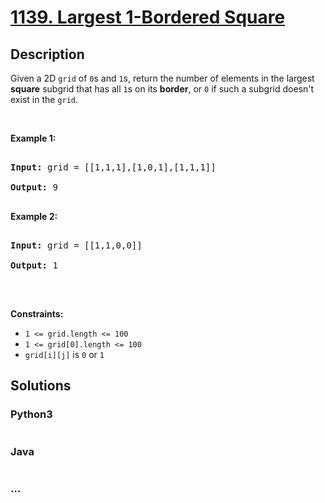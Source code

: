 # [1139. Largest 1-Bordered Square](https://leetcode.com/problems/largest-1-bordered-square)



## Description

<p>Given a 2D <code>grid</code> of <code>0</code>s and <code>1</code>s, return the number of elements in&nbsp;the largest <strong>square</strong>&nbsp;subgrid that has all <code>1</code>s on its <strong>border</strong>, or <code>0</code> if such a subgrid&nbsp;doesn&#39;t exist in the <code>grid</code>.</p>



<p>&nbsp;</p>

<p><strong>Example 1:</strong></p>



<pre>

<strong>Input:</strong> grid = [[1,1,1],[1,0,1],[1,1,1]]

<strong>Output:</strong> 9

</pre>



<p><strong>Example 2:</strong></p>



<pre>

<strong>Input:</strong> grid = [[1,1,0,0]]

<strong>Output:</strong> 1

</pre>



<p>&nbsp;</p>

<p><strong>Constraints:</strong></p>



<ul>
	<li><code>1 &lt;= grid.length &lt;= 100</code></li>
	<li><code>1 &lt;= grid[0].length &lt;= 100</code></li>
	<li><code>grid[i][j]</code> is <code>0</code> or <code>1</code></li>
</ul>

## Solutions

<!-- tabs:start -->

### **Python3**

```python

```

### **Java**

```java

```

### **...**

```

```

<!-- tabs:end -->
